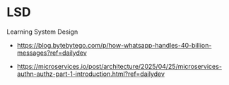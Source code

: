 # LSD
Learning System Design

* https://blog.bytebytego.com/p/how-whatsapp-handles-40-billion-messages?ref=dailydev

* https://microservices.io/post/architecture/2025/04/25/microservices-authn-authz-part-1-introduction.html?ref=dailydev
